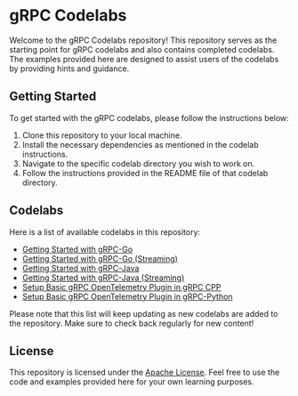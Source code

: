 # gRPC Codelabs

Welcome to the gRPC Codelabs repository! This repository serves as the starting
point for gRPC codelabs and also contains completed codelabs. The examples
provided here are designed to assist users of the codelabs by providing hints
and guidance.

## Getting Started

To get started with the gRPC codelabs, please follow the instructions below:

1. Clone this repository to your local machine.
2. Install the necessary dependencies as mentioned in the codelab instructions.
3. Navigate to the specific codelab directory you wish to work on.
4. Follow the instructions provided in the README file of that codelab directory.

## Codelabs

Here is a list of available codelabs in this repository:

- [Getting Started with gRPC-Go](codelabs/Getting_Started_with_gRPC_Go)
- [Getting Started with gRPC-Go (Streaming)](codelabs/Getting_Started_with_gRPC_Go_Streaming)
- [Getting Started with gRPC-Java](codelabs/Getting_Started_with_gRPC_Java)
- [Getting Started with gRPC-Java (Streaming)](codelabs/Getting_Started_with_gRPC_Java_Streaming)
- [Setup Basic gRPC OpenTelemetry Plugin in gRPC CPP](codelabs/gRPC_Cpp_OpenTelemetry_Plugin)
- [Setup Basic gRPC OpenTelemetry Plugin in gRPC-Python](codelabs/gRPC_Python_OpenTelemetry_Plugin)

Please note that this list will keep updating as new codelabs are added to the
repository. Make sure to check back regularly for new content!

## License

This repository is licensed under the [Apache License](LICENSE). Feel free to
use the code and examples provided here for your own learning purposes.
